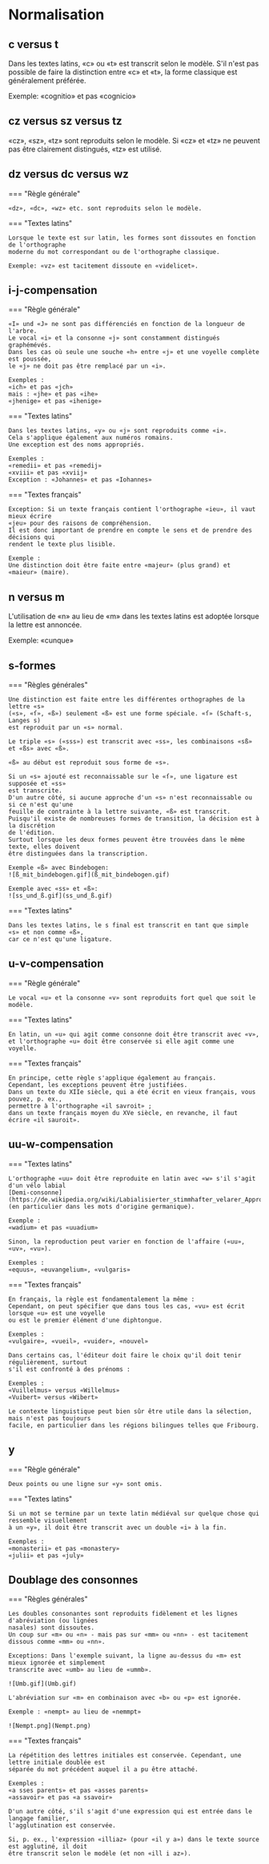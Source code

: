# Normalisation

## c versus t

Dans les textes latins, «c» ou «t» est transcrit selon le modèle.
S'il n'est pas possible de faire la distinction entre «c» et «t», la forme classique est
généralement préférée.

Exemple: «cognitio» et pas «cognicio»

## cz versus sz versus tz

«cz», «sz», «tz» sont reproduits selon le modèle.
Si «cz» et «tz» ne peuvent pas être clairement distingués, «tz» est utilisé.

## dz versus dc versus wz

=== "Règle générale"

    «dz», «dc», «wz» etc. sont reproduits selon le modèle.

=== "Textes latins"

    Lorsque le texte est sur latin, les formes sont dissoutes en fonction de l'orthographe
    moderne du mot correspondant ou de l'orthographe classique.

    Exemple: «vz» est tacitement dissoute en «videlicet».

## i-j-compensation

=== "Règle générale"

    «I» und «J» ne sont pas différenciés en fonction de la longueur de l'arbre.  
    Le vocal «i» et la consonne «j» sont constamment distingués graphémévés.
    Dans les cas où seule une souche «h» entre «j» et une voyelle complète est poussée,
    le «j» ne doit pas être remplacé par un «i».

    Exemples :  
    «ich» et pas «jch»  
    mais : «jhe» et pas «ihe»  
    «jhenige» et pas «ihenige»

=== "Textes latins"

    Dans les textes latins, «y» ou «j» sont reproduits comme «i».
    Cela s'applique également aux numéros romains.
    Une exception est des noms appropriés.

    Exemples :  
    «remedii» et pas «remedij»  
    «xviii» et pas «xviij»  
    Exception : «Johannes» et pas «Iohannes»

=== "Textes français"

    Exception: Si un texte français contient l'orthographe «ieu», il vaut mieux écrire
    «jeu» pour des raisons de compréhension.
    Il est donc important de prendre en compte le sens et de prendre des décisions qui
    rendent le texte plus lisible.

    Exemple :  
    Une distinction doit être faite entre «majeur» (plus grand) et «maieur» (maire).

## n versus m

L'utilisation de «n» au lieu de «m» dans les textes latins est adoptée lorsque la
lettre est annoncée.

Exemple:
«cunque»

## s-formes

=== "Règles générales"

    Une distinction est faite entre les différentes orthographes de la lettre «s»
    («s», «ſ», «ß») seulement «ß» est une forme spéciale. «ſ» (Schaft-s, Langes s) 
    est reproduit par un «s» normal.

    Le triple «s» («sss») est transcrit avec «ss», les combinaisons «sß» et «ßs» avec «ß».

    «ß» au début est reproduit sous forme de «s».

    Si un «s» ajouté est reconnaissable sur le «ſ», une ligature est supposée et «ss»
    est transcrite.
    D'un autre côté, si aucune approche d'un «s» n'est reconnaissable ou si ce n'est qu'une
    feuille de contrainte à la lettre suivante, «ß» est transcrit.
    Puisqu'il existe de nombreuses formes de transition, la décision est à la discrétion
    de l'édition.
    Surtout lorsque les deux formes peuvent être trouvées dans le même texte, elles doivent
    être distinguées dans la transcription.

    Exemple «ß» avec Bindebogen:  
    ![ß_mit_bindebogen.gif](ß_mit_bindebogen.gif)

    Exemple avec «ss» et «ß»:  
    ![ss_und_ß.gif](ss_und_ß.gif)

=== "Textes latins"

    Dans les textes latins, le s final est transcrit en tant que simple «s» et non comme «ß»,
    car ce n'est qu'une ligature.

## u-v-compensation

=== "Règle générale"

    Le vocal «u» et la consonne «v» sont reproduits fort quel que soit le modèle.

=== "Textes latins"

    En latin, un «u» qui agit comme consonne doit être transcrit avec «v»,
    et l'orthographe «u» doit être conservée si elle agit comme une voyelle.

=== "Textes français"

    En principe, cette règle s'applique également au français.
    Cependant, les exceptions peuvent être justifiées.
    Dans un texte du XIIe siècle, qui a été écrit en vieux français, vous pouvez, p. ex.,
    permettre à l'orthographe «il savroit» ;
    dans un texte français moyen du XVe siècle, en revanche, il faut écrire «il sauroit».

## uu-w-compensation

=== "Textes latins"

    L'orthographe «uu» doit être reproduite en latin avec «w» s'il s'agit d'un vélo labial
    [Demi-consonne](https://de.wikipedia.org/wiki/Labialisierter_stimmhafter_velarer_Approximant)
    (en particulier dans les mots d'origine germanique).

    Exemple :  
    «wadium» et pas «uuadium»

    Sinon, la reproduction peut varier en fonction de l'affaire («uu», «uv», «vu»).

    Exemples :  
    «equus», «euvangelium», «vulgaris»

=== "Textes français"

    En français, la règle est fondamentalement la même :
    Cependant, on peut spécifier que dans tous les cas, «vu» est écrit lorsque «u» est une voyelle
    ou est le premier élément d'une diphtongue.

    Exemples :  
    «vulgaire», «vueil», «vuider», «nouvel»

    Dans certains cas, l'éditeur doit faire le choix qu'il doit tenir régulièrement, surtout
    s'il est confronté à des prénoms :

    Exemples :  
    «Vuillelmus» versus «Willelmus»  
    «Vuibert» versus «Wibert»

    Le contexte linguistique peut bien sûr être utile dans la sélection, mais n'est pas toujours
    facile, en particulier dans les régions bilingues telles que Fribourg.

## y

=== "Règle générale"

    Deux points ou une ligne sur «y» sont omis.

=== "Textes latins"

    Si un mot se termine par un texte latin médiéval sur quelque chose qui ressemble visuellement 
    à un «y», il doit être transcrit avec un double «i» à la fin.
    
    Exemples :  
    «monasterii» et pas «monastery»  
    «julii» et pas «july»

## Doublage des consonnes

=== "Règles générales"

    Les doubles consonantes sont reproduits fidèlement et les lignes d'abréviation (ou lignées
    nasales) sont dissoutes.
    Un coup sur «m» ou «n» - mais pas sur «mm» ou «nn» - est tacitement dissous comme «mm» ou «nn».

    Exceptions: Dans l'exemple suivant, la ligne au-dessus du «m» est mieux ignorée et simplement
    transcrite avec «umb» au lieu de «ummb».

    ![Umb.gif](Umb.gif)

    L'abréviation sur «m» en combinaison avec «b» ou «p» est ignorée.

    Exemple : «nempt» au lieu de «nemmpt»

    ![Nempt.png](Nempt.png)

=== "Textes français"

    La répétition des lettres initiales est conservée. Cependant, une lettre initiale doublée est
    séparée du mot précédent auquel il a pu être attaché.
    
    Exemples :  
    «a sses parents» et pas «asses parents»  
    «assavoir» et pas «a ssavoir»

    D'un autre côté, s'il s'agit d'une expression qui est entrée dans le langage familier,
    l'agglutination est conservée.

    Si, p. ex., l'expression «illiaz» (pour «il y a») dans le texte source est agglutiné, il doit
    être transcrit selon le modèle (et non «ill i az»).
